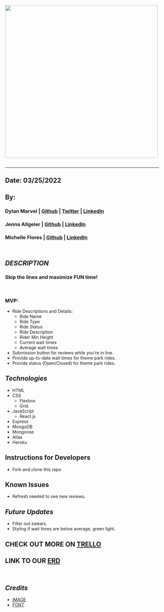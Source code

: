 &nbsp;
<img src="https://i.postimg.cc/V6cFhzhm/RUSH-red.png" width="500">
&nbsp;
***
## Date: 03/25/2022
## By:
### Dylan Marvel | [Github](https://github.com/marveldylan) | [Twitter](https://twitter.com/dmarv77) | [LinkedIn](https://www.linkedin.com/in/dylan-marvel/)
### Jenna Allgeier | [Github](https://github.com/jenna-allgeier) | [LinkedIn](https://www.linkedin.com/in/jenna-allgeier/)
### Michelle Flores | [Github](https://github.com/Michelleflo55) | [LinkedIn](https://www.linkedin.com/in/michelle-flores-872481232/)
  &nbsp;
## ***DESCRIPTION***
### Skip the lines and maximize FUN time!
 &nbsp;
### MVP:
* Ride Descriptions and Details:
  * Ride Name
  * Ride Type
  * Ride Status
  * Ride Description
  * Rider Min Height
  * Current wait times
  * Average wait times
* Submission button for reviews while you're in line.
* Provide up-to-date wait times for theme park rides.
* Provide status (Open/Closed) for theme park rides.
 &nbsp;
## ***Technologies***
 * HTML
 * CSS
    * Flexbox
    * Grid
* JavaScript
   * React.js
 * Express
 * MongoDB
 * Mongoose
 * Atlas
 * Heroku
&nbsp;
## **Instructions for Developers**
* Fork and clone this repo
&nbsp;
## **Known Issues**
* Refresh needed to see new reviews.
&nbsp;
## ***Future Updates***
 * Filter out swears.
 * Styling if wait times are below average, green light.
&nbsp;
## **CHECK OUT MORE ON [TRELLO](https://trello.com/b/nUCLybFs/rush)**
## **LINK TO OUR [ERD](https://lucid.app/lucidchart/0d55d231-5a67-4155-8a4f-b67345ad9062/edit?beaconFlowId=C6840A3DC203BE03&invitationId=inv_6738c4f0-0ff5-4e4b-b328-772bc478c4b4&page=0_0#)**
&nbsp;
## ***Credits***
* [IMAGE](https://wallpaperboat.com/wp-content/uploads/2020/05/roller-coaster-07.jpg)
* [FONT](https://www.dafont.com/roller-coaster.font?text=RUSH)

